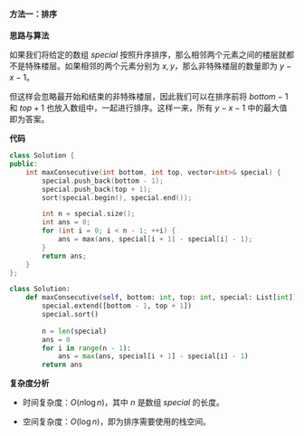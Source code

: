 #### 方法一：排序

**思路与算法**

如果我们将给定的数组 $\textit{special}$ 按照升序排序，那么相邻两个元素之间的楼层就都不是特殊楼层。如果相邻的两个元素分别为 $x, y$，那么非特殊楼层的数量即为 $y-x-1$。

但这样会忽略最开始和结束的非特殊楼层，因此我们可以在排序前将 $\textit{bottom}-1$ 和 $\textit{top}+1$ 也放入数组中，一起进行排序。这样一来，所有 $y-x-1$ 中的最大值即为答案。

**代码**

```C++ [sol1-C++]
class Solution {
public:
    int maxConsecutive(int bottom, int top, vector<int>& special) {
        special.push_back(bottom - 1);
        special.push_back(top + 1);
        sort(special.begin(), special.end());

        int n = special.size();
        int ans = 0;
        for (int i = 0; i < n - 1; ++i) {
            ans = max(ans, special[i + 1] - special[i] - 1);
        }
        return ans;
    }
};
```

```Python [sol1-Python3]
class Solution:
    def maxConsecutive(self, bottom: int, top: int, special: List[int]) -> int:
        special.extend([bottom - 1, top + 1])
        special.sort()
        
        n = len(special)
        ans = 0
        for i in range(n - 1):
            ans = max(ans, special[i + 1] - special[i] - 1)
        return ans
```

**复杂度分析**

- 时间复杂度：$O(n \log n)$，其中 $n$ 是数组 $\textit{special}$ 的长度。

- 空间复杂度：$O(\log n)$，即为排序需要使用的栈空间。